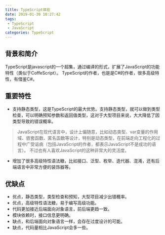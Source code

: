 ```yaml
---
title: TypeScript体验
date: 2019-01-30 10:27:42
tags:
 - TypeScript
 - JavaScript
categories: TypeScript
---
```

## 背景和简介
TypeScript是javascript的一个超集，通过编译的形式，扩展了JavaScript的功能特性（类似于CoffeScript）。
TypeScript的作者，也是是C#的作者，很多高级特性，有借鉴C#。
## 重要特性
- 支持静态类型，这是TypeScript的最大优势。支持静态类型，就可以做到类型检查，可以明确预知参数和返回值类型，这对于大型项目来说，大大降低了因类型导致的错误概率。
> JavaScript在现代语言中，设计上偏随意，比如动态类型、var变量的作用域、嵌套函数、匿名函数等设计，特别是动态类型，在前端走向工程化的过程中广受诟病（包括JavaScript的作者，都表示JavaScript不是成功的语言）。
不过也有人喜欢JavaScript的这种非常大的灵活度。
- 增加了很多高级特性语法糖，比如接口、泛型、枚举、迭代器、混淆，还有后端语言中非常方便的装饰器等。
## 优缺点
- 优点，静态类型，类型检查和预知，大型项目减少出错概率。
- 优点，高级特性语法糖，易于编写高级功能。
- 代码更加接近后端面向对象语言，前后端更趋一致。
- 模块依赖时，接口信息更明确。
- 缺点，和后端面向对象语言一样，会存在过度设计的可能。
- 缺点，代码量相比JavaScript会多一些。